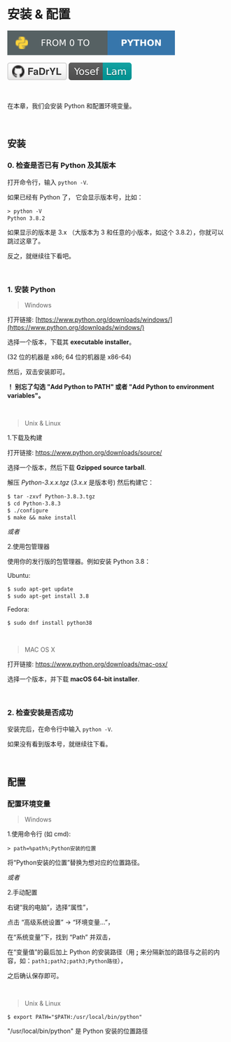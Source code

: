 # 安装 & 配置
[![Project link](../../../res/badges_project.svg)](https://github.com/FaDrYL/From0ToPython) 

[![Github link](../../../res/badges_github.svg)](https://github.com/FaDrYL)
[![Website link](../../../res/badges_website.svg)](https://www.fadryl.com/)

<br/>

在本章，我们会安装 Python 和配置环境变量。

<br/>

## 安装
### 0. 检查是否已有 Python 及其版本
打开命令行，输入 `python -V`. 

如果已经有 Python 了， 它会显示版本号，比如：

```
> python -V
Python 3.8.2
```

如果显示的版本是 3.x （大版本为 3 和任意的小版本，如这个 3.8.2），你就可以跳过这章了。

反之，就继续往下看吧。

<br/>

### 1. 安装 Python
> Windows

打开链接: [https://www.python.org/downloads/windows/](https://www.python.org/downloads/windows/)

选择一个版本，下载其 **executable installer**。

(32 位的机器是 x86; 64 位的机器是 x86-64)

然后，双击安装即可。

**！ 别忘了勾选 "Add Python to PATH" 或者 "Add Python to environment variables"。**

<br/>

> Unix & Linux

1.下载及构建

打开链接: https://www.python.org/downloads/source/

选择一个版本，然后下载 **Gzipped source tarball**.

解压 *Python-3.x.x.tgz* (*3.x.x* 是版本号) 然后构建它：

```
$ tar -zxvf Python-3.8.3.tgz
$ cd Python-3.8.3
$ ./configure
$ make && make install
```

*或者*

2.使用包管理器

使用你的发行版的包管理器。例如安装 Python 3.8：

Ubuntu:

```
$ sudo apt-get update
$ sudo apt-get install 3.8
```

Fedora:

```
$ sudo dnf install python38
```

<br/>

> MAC OS X

打开链接: https://www.python.org/downloads/mac-osx/

选择一个版本，并下载 **macOS 64-bit installer**.

<br/>

### 2. 检查安装是否成功

安装完后，在命令行中输入 ``python -V``.

如果没有看到版本号，就继续往下看。

<br/>

## 配置
### 配置环境变量
> Windows

1.使用命令行 (如 cmd):

```
> path=%path%;Python安装的位置
```

将“Python安装的位置”替换为想对应的位置路径。


*或者*


2.手动配置

右键“我的电脑”，选择“属性”，

点击 “高级系统设置” -> “环境变量...”，

在“系统变量”下，找到 “Path” 并双击，

在“变量值”的最后加上 Python 的安装路径（用 **;** 来分隔新加的路径与之前的内容，如：`path1;path2;path3;Python路径`），

之后确认保存即可。

<br/>

> Unix & Linux

```
$ export PATH="$PATH:/usr/local/bin/python" 
```

"/usr/local/bin/python" 是 Python 安装的位置路径

